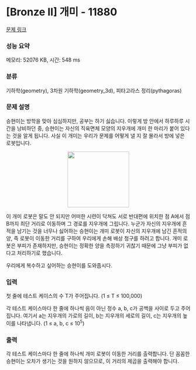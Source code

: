 # [Bronze II] 개미 - 11880 

[문제 링크](https://www.acmicpc.net/problem/11880) 

### 성능 요약

메모리: 52076 KB, 시간: 548 ms

### 분류

기하학(geometry), 3차원 기하학(geometry_3d), 피타고라스 정리(pythagoras)

### 문제 설명

<p>승현이는 방학을 맞아 심심하지만, 공부는 하기 싫습니다. 이렇게 방 안에서 하루하루 시간을 낭비하던 중, 승현이는 자신의 직육면체 모양의 지우개에 개미 한 마리가 붙어 있다는 것을 알게 됩니다. 사실 이 개미는 우리가 문제를 어떻게 낼 지 잘 몰라서 방에 넣은 로봇입니다.</p>

<p style="text-align:center"><img alt="" src="https://onlinejudgeimages.s3-ap-northeast-1.amazonaws.com/problem/11880/1.png" style="height:152px; width:168px"></p>

<p>이 개미 로봇은 말도 안 되지만 어떠한 시련이 닥쳐도 서로 반대편에 위치한 점 A에서 점 B까지 최단 거리로 이동하며 그 경로를 지우개에 그립니다. 누군가 자신의 지우개에 흔적을 남기는 것을 너무나 싫어하는 승현이는 개미 로봇이 자신의 지우개에 남긴 흔적의 양, 즉 로봇이 이동한 거리를 구하여 우리에게 손해 배상 청구를 하려고 합니다. 개미 로봇은 부피가 존재하지만, 승현이는 정확한 양을 측정하기 귀찮기 때문에 그냥 부피가 없다고 처리하기로 했습니다.</p>

<p>우리에게 복수하고 싶어하는 승현이를 도와줍시다.</p>

### 입력 

 <p>첫 줄에 테스트 케이스의 수 T가 주어집니다. (1 ≤ T ≤ 100,000)</p>

<p>각 테스트 케이스마다 한 줄에 하나씩 음이 아닌 정수 a, b, c가 공백을 사이로 두고 주어집니다. 여기서 a는 지우개의 가로의 길이, b는 지우개의 세로의 길이, c는 지우개의 높이를 나타냅니다. (1 ≤ a, b, c ≤ 10<sup>5</sup>)</p>

### 출력 

 <p>각 테스트 케이스마다 한 줄에 하나씩 개미 로봇이 이동한 거리를 출력합니다. 단 꼼꼼한 승현이는 오차가 생기는 것을 원하지 않으므로, 이 거리의 제곱을 출력해야 합니다.</p>

